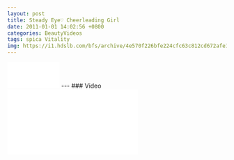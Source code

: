 ```yaml
---
layout: post
title: Steady Eye♡ Cheerleading Girl
date: 2011-01-01 14:02:56 +0800
categories: BeautyVideos
tags: spica Vitality
img: https://i1.hdslb.com/bfs/archive/4e570f226bfe224cfc63c812cd672afe1107d793.jpg
---
```


<script data-cfasync='false' type='text/javascript' src='//p354631.clksite.com/adServe/banners?tid=354631_693981_0'></script>

<iframe data-aa="1189499" src="//ad.a-ads.com/1189499?size=120x60" scrolling="no" style="width:120px; height:60px; border:0px; padding:0; overflow:hidden" allowtransparency="true"></iframe>
---
### Video
<iframe src="//player.bilibili.com/player.html?aid=8120511&cid=13352637&page=1" scrolling="no" border="0" frameborder="no" framespacing="0" allowfullscreen="true"> </iframe>
